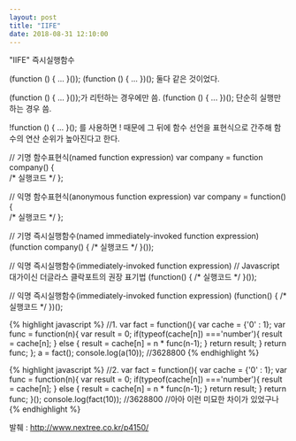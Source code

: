 ```yaml
---
layout: post
title: "IIFE"
date: 2018-08-31 12:10:00
---
```


"IIFE" 즉시실행함수

(function () { ... }());
(function () { ... })(); 둘다 같은 것이었다.


(function () { ... }());가 리턴하는 경우에만 씀.
(function () { ... })(); 단순히 실행만 하는 경우 씀.

!function () { ... }(); 를 사용하면 ! 때문에 그 뒤에 함수 선언을 표현식으로 간주해 함수의 연산 순위가 높아진다고 한다.

// 기명 함수표현식(named function expression) 
var company = function company() {  
    /* 실행코드 */
}; 

// 익명 함수표현식(anonymous function expression)
var company = function() {  
    /* 실행코드 */
};

// 기명 즉시실행함수(named immediately-invoked function expression)
(function company() {
    /* 실행코드 */
}());

// 익명 즉시실행함수(immediately-invoked function expression)
// Javascript 대가이신 더글라스 클락포트의 권장 표기법
(function() {
    /* 실행코드 */
}());

// 익명 즉시실행함수(immediately-invoked function expression)
(function() {
    /* 실행코드 */
})();



{% highlight javascript %}
//1.
var fact = function(){
	var cache = {'0' : 1};
	var func = function(n){
		var result = 0;	
		if(typeof(cache[n]) ==='number'){
			result = cache[n];
		} else {
			result = cache[n] = n * func(n-1);
		}
		return result;
	}
	return func;
};
a = fact();
console.log(a(10)); //3628800
{% endhighlight %}

{% highlight javascript %}
//2.
var fact = function(){
	var cache = {'0' : 1};
	var func = function(n){
		var result = 0;
		if(typeof(cache[n]) ==='number'){
			result = cache[n];
		} else {
			result = cache[n] = n * func(n-1);
		}
		return result;
	}
	return func;
}();
console.log(fact(10)); //3628800
//아아 이런 미묘한 차이가 있었구나
{% endhighlight %}




발췌 : http://www.nextree.co.kr/p4150/
